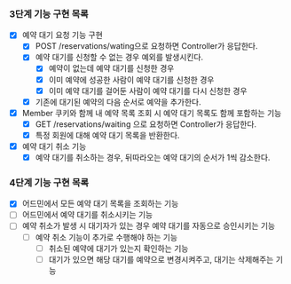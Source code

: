 ### 3단계 기능 구현 목록

- [x] 예약 대기 요청 기능 구현
  - [x] POST /reservations/wating으로 요청하면 Controller가 응답한다.
  - [x] 예약 대기를 신청할 수 없는 경우 예외를 발생시킨다. 
    - [x] 예약이 없는데 예약 대기를 신청한 경우
    - [x] 이미 예약에 성공한 사람이 예약 대기를 신청한 경우
    - [x] 이미 예약 대기를 걸어둔 사람이 예약 대기를 다시 신청한 경우
  - [x] 기존에 대기된 예약의 다음 순서로 예약을 추가한다.
- [x] Member 쿠키와 함께 내 예약 목록 조회 시 예약 대기 목록도 함께 포함하는 기능
  - [x] GET /reservations/waiting 으로 요청하면 Controller가 응답한다.
  - [x] 특정 회원에 대해 예약 대기 목록을 반환한다.
- [x] 예약 대기 취소 기능
  - [x] 예약 대기를 취소하는 경우, 뒤따라오는 예약 대기의 순서가 1씩 감소한다.

### 4단계 기능 구현 목록

- [x] 어드민에서 모든 예약 대기 목록을 조회하는 기능
- [ ] 어드민에서 예약 대기를 취소시키는 기능
- [ ] 예약 취소가 발생 시 대기자가 있는 경우 예약 대기를 자동으로 승인시키는 기능
  - [ ] 예약 취소 기능이 추가로 수행해야 하는 기능
    - [ ] 취소된 예약에 대기가 있는지 확인하는 기능
    - [ ] 대기가 있으면 해당 대기를 예약으로 변경시켜주고, 대기는 삭제해주는 기능
